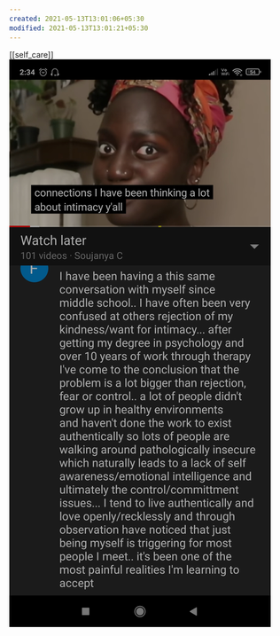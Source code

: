 ```yaml
---
created: 2021-05-13T13:01:06+05:30
modified: 2021-05-13T13:01:21+05:30
---
```

[[self_care]]
![Image](../media/image_picker1299960417430411353.jpg)
